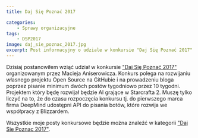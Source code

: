 ```yaml
---
title: Daj Się Poznać 2017

categories:
    - Sprawy organizacyjne
tags:
    - DSP2017
image: daj_sie_poznac_2017.jpg
excerpt: Post informacyjny o udziale w konkursie "Daj Się Poznać 2017".
---
```

Dzisiaj postanowiłem wziąć udział w konkursie <a href="http://devstyle.pl/daj-sie-poznac/">"Daj Się Poznać 2017"</a> organizowanym przez Macieja Aniserowicza. Konkurs polega na rozwijaniu własnego projektu Open Source na GitHubie i na prowadzeniu bloga poprzez pisanie minimum dwóch postów tygodniowo przez 10 tygodni. Projektem który będę rozwijał będzie AI grające w Starcrafta 2. Muszę tylko liczyć na to, że do czasu rozpoczęcia konkursu tj. do  pierwszego marca firma DeepMind udostępni API do pisania botów, które rozwija we współpracy z Blizzardem.

Wszystkie moje posty konkursowe będzie można znaleźć w kategorii <a href="/blog/kategorie/Daj%20Sie%20Poznac%202017">"Daj Sie Poznac 2017"</a>.